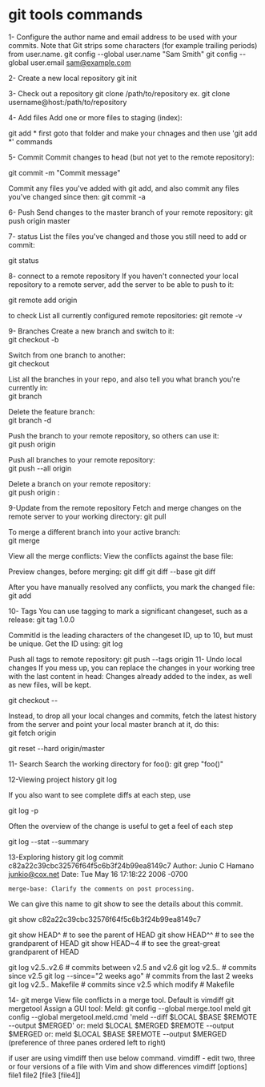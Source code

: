 # git tools commands

1- Configure the author name and email address to be used with your commits.
Note that Git strips some characters (for example trailing periods) from user.name.
git config --global user.name "Sam Smith"
git config --global user.email sam@example.com

2- Create a new local repository
git init

3- Check out a repository
git clone /path/to/repository
ex. git clone username@host:/path/to/repository

4- Add files
Add one or more files to staging (index):

git add *
first goto that folder and make your chnages and then use 'git add *' commands

5- Commit
Commit changes to head (but not yet to the remote repository):

git commit -m "Commit message"

Commit any files you've added with git add, and also commit any files you've changed since then:
git commit -a

6- Push
Send changes to the master branch of your remote repository:
git push origin master

7- status
List the files you've changed and those you still need to add or commit:

git status

8- connect to a remote repository
If you haven't connected your local repository to a remote server, add the server to be able to push to it:

git remote add origin <server>

to check List all currently configured remote repositories:
git remote -v

9- Branches
Create a new branch and switch to it:	
git checkout -b <branchname>

Switch from one branch to another:	
git checkout <branchname>

List all the branches in your repo, and also tell you what branch you're currently in:	
git branch

Delete the feature branch:	
git branch -d <branchname>

Push the branch to your remote repository, so others can use it:	
git push origin <branchname>

Push all branches to your remote repository:	
git push --all origin

Delete a branch on your remote repository:	
git push origin :<branchname>

9-Update from the remote repository
Fetch and merge changes on the remote server to your working directory:	
git pull

To merge a different branch into your active branch:	
git merge <branchname>

View all the merge conflicts:
View the conflicts against the base file:

Preview changes, before merging:
git diff
git diff --base <filename>
git diff <sourcebranch> <targetbranch>

After you have manually resolved any conflicts, you mark the changed file:	
git add <filename>

10- Tags
You can use tagging to mark a significant changeset, such as a release:	
git tag 1.0.0 <commitID>

CommitId is the leading characters of the changeset ID, up to 10, but must be unique. Get the ID using:	
git log

Push all tags to remote repository:	
git push --tags origin
11- Undo local changes
If you mess up, you can replace the changes in your working tree with the last content in head:
Changes already added to the index, as well as new files, will be kept.

git checkout -- <filename>

Instead, to drop all your local changes and commits, fetch the latest history from the server and point your local master branch at it, do this:	
git fetch origin

git reset --hard origin/master

11- Search
Search the working directory for foo():	
git grep "foo()"

12-Viewing project history
git log

If you also want to see complete diffs at each step, use

git log -p

Often the overview of the change is useful to get a feel of each step

git log --stat --summary

13-Exploring history
git log
commit c82a22c39cbc32576f64f5c6b3f24b99ea8149c7
Author: Junio C Hamano <junkio@cox.net>
Date:   Tue May 16 17:18:22 2006 -0700

    merge-base: Clarify the comments on post processing.
	
We can give this name to git show to see the details about this commit.

git show c82a22c39cbc32576f64f5c6b3f24b99ea8149c7

git show HEAD^  # to see the parent of HEAD
git show HEAD^^ # to see the grandparent of HEAD
git show HEAD~4 # to see the great-great grandparent of HEAD	


git log v2.5..v2.6            # commits between v2.5 and v2.6
git log v2.5..                # commits since v2.5
git log --since="2 weeks ago" # commits from the last 2 weeks
git log v2.5.. Makefile       # commits since v2.5 which modify
							  # Makefile
							  
14- git merge
View file conflicts in a merge tool. Default is vimdiff
git mergetool
Assign a GUI tool:
Meld:
git config --global merge.tool meld
git config --global mergetool.meld.cmd 'meld --diff $LOCAL $BASE $REMOTE --output $MERGED'
or: meld $LOCAL $MERGED $REMOTE --output $MERGED
or: meld $LOCAL $BASE $REMOTE --output $MERGED
(preference of three panes ordered left to right)

if user are using vimdiff then use below command.
vimdiff	- edit two, three or four versions of a file with Vim and show differences
vimdiff [options] file1 file2 [file3 [file4]]
							  
